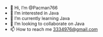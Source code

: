 - 👋 Hi, I’m @Pacman766
- 👀 I’m interested in Java
- 🌱 I’m currently learning Java
- 💞️ I’m looking to collaborate on Java
- 📫 How to reach me 3334976@gmail.com

<!---
Pacman766/Pacman766 is a ✨ special ✨ repository because its `README.md` (this file) appears on your GitHub profile.
You can click the Preview link to take a look at your changes.
--->
